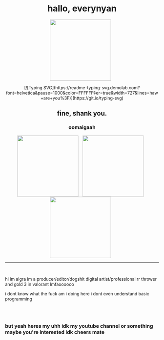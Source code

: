 <h1 align="center">hallo, everynyan</h1>
<p align="center"><img align="center" width="200px" style="padding-right:10;" src="https://media.tenor.com/VUZpnT4pesUAAAAC/azumanga-daioh-hello-everyone.gif"></p>

<p align="center">[![Typing SVG](https://readme-typing-svg.demolab.com?font=helvetica&pause=1000&color=FFFFFF&center=true&width=727&lines=haw+are+you%3F)](https://git.io/typing-svg)</p>

<h2 align="center">fine, shank you.</h2>

<h3 align="center">oomaigaah</h3>
<div align="center">
<img align="center" width="200px" style="padding-right:10;" src="https://media.tenor.com/of_mwJmMNbsAAAAC/azumanga-azumanga-daioh.gif">
<img align="center" width="200px" style="padding-right:10;" src="https://media.tenor.com/0BUW9CWyqccAAAAC/osaka-live-reaction.gif">
<img align="center" width="200px" style="padding-right:10;" src="https://media.tenor.com/SpcyAfb2rNEAAAAC/osaka-azumanga-daioh.gif">
</div>

---

<br>
<p>hi im algra im a producer/editor/dogshit digital artist/professional rr thrower and gold 3 in valorant lmfaoooooo</p>
<p>i dont know what the fuck am i doing here i dont even understand basic programming</p>
<br>

#

### but yeah heres my uhh idk my youtube channel or something maybe you're interested idk cheers mate

<!-- BEGIN YOUTUBE-CARDS -->

<!-- END YOUTUBE-CARDS -->
